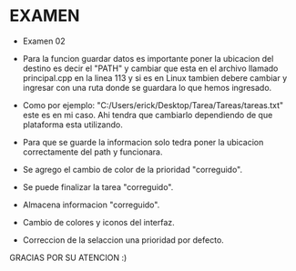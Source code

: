 # EXAMEN
- Examen 02
- Para la funcion guardar datos es importante  poner la ubicacion del destino es decir el "PATH" y cambiar que esta en el archivo llamado principal.cpp en la linea 113  y si es en Linux tambien debere cambiar y ingresar con una ruta donde se guardara lo que hemos ingresado.
- Como por ejemplo: "C:/Users/erick/Desktop/Tarea/Tareas/tareas.txt"   este es en mi caso. Ahi tendra que cambiarlo dependiendo de que plataforma esta utilizando.
- Para que se guarde la informacion solo tedra poner la ubicacion correctamente del path y funcionara.

- Se agrego el cambio de color de la prioridad "correguido".
- Se puede finalizar la tarea "correguido".
- Almacena informacion "correguido".
- Cambio de colores y iconos del interfaz.
- Correccion de la selaccion una prioridad por defecto.

GRACIAS POR SU ATENCION :)
